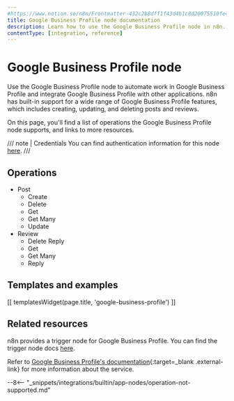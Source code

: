 ```yaml
---
#https://www.notion.so/n8n/Frontmatter-432c2b8dff1f43d4b1c8d20075510fe4
title: Google Business Profile node documentation
description: Learn how to use the Google Business Profile node in n8n. Follow technical documentation to integrate Google Business Profile node into your workflows.
contentType: [integration, reference]
---
```


# Google Business Profile node

Use the Google Business Profile node to automate work in Google Business Profile and integrate Google Business Profile with other applications. n8n has built-in support for a wide range of Google Business Profile features, which includes creating, updating, and deleting posts and reviews.

On this page, you'll find a list of operations the Google Business Profile node supports, and links to more resources.

///  note  | Credentials
You can find authentication information for this node [here](/integrations/builtin/credentials/google/).
///


## Operations

* Post
	* Create
	* Delete
	* Get
	* Get Many
	* Update
* Review
	* Delete Reply
	* Get
	* Get Many
	* Reply

## Templates and examples

<!-- see https://www.notion.so/n8n/Pull-in-templates-for-the-integrations-pages-37c716837b804d30a33b47475f6e3780 -->
[[ templatesWidget(page.title, 'google-business-profile') ]]

## Related resources

n8n provides a trigger node for Google Business Profile. You can find the trigger node docs [here](/integrations/builtin/trigger-nodes/n8n-nodes-base.googlebusinessprofiletrigger/).

Refer to [Google Business Profile's documentation](https://developers.google.com/my-business/reference/rest){:target=_blank .external-link} for more information about the service.

--8<-- "_snippets/integrations/builtin/app-nodes/operation-not-supported.md"
